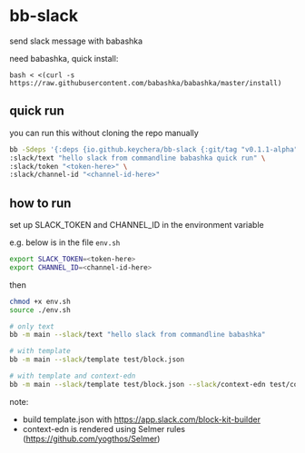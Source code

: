 # bb-slack

send slack message with babashka

need babashka, quick install:
```
bash < <(curl -s https://raw.githubusercontent.com/babashka/babashka/master/install)

```
## quick run
you can run this without cloning the repo manually

```sh
bb -Sdeps '{:deps {io.github.keychera/bb-slack {:git/tag "v0.1.1-alpha" :git/sha "22c07f4"}}}' -m main \
:slack/text "hello slack from commandline babashka quick run" \
:slack/token "<token-here>" \
:slack/channel-id "<channel-id-here>"
```

## how to run

set up SLACK_TOKEN and CHANNEL_ID in the environment variable

e.g. below is in the file `env.sh`

```sh
export SLACK_TOKEN=<token-here>
export CHANNEL_ID=<channel-id-here>
```
then
```sh
chmod +x env.sh
source ./env.sh

# only text
bb -m main --slack/text "hello slack from commandline babashka"

# with template
bb -m main --slack/template test/block.json

# with template and context-edn
bb -m main --slack/template test/block.json --slack/context-edn test/context.edn
```

note:
  - build template.json with https://app.slack.com/block-kit-builder
  - context-edn is rendered using Selmer rules (https://github.com/yogthos/Selmer)